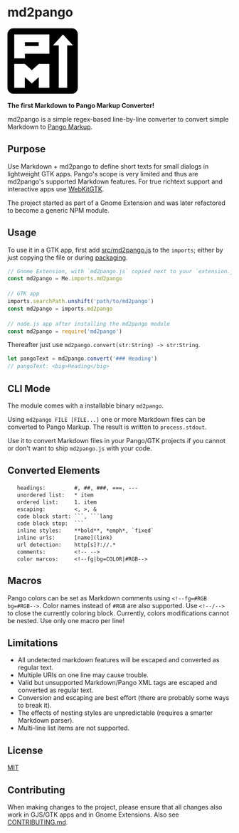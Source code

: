 # md2pango
![md2pango](md2pango.svg)

**The first Markdown to Pango Markup Converter!**

md2pango is a simple regex-based line-by-line converter to convert simple Markdown to
[Pango Markup](https://developer.gnome.org/pygtk/stable/pango-markup-language.html).
## Purpose
Use Markdown + md2pango to define short texts for small dialogs in lightweight GTK apps.
Pango's scope is very limited and thus are md2pango's supported Markdown features.
For true richtext support and interactive apps use [WebKitGTK](https://webkitgtk.org).

The project started as part of a Gnome Extension and was later refactored to
become a generic NPM module.

## Usage
To use it in a GTK app, first add [src/md2pango.js](src/md2pango.js) to the `imports`;
either by just copying the file or during
[packaging](https://stackoverflow.com/questions/38537256/how-can-i-include-files-with-gjs-gnome-javascript).

```js
// Gnome Extension, with `md2pango.js` copied next to your `extension.js`
const md2pango = Me.imports.md2pango

// GTK app
imports.searchPath.unshift('path/to/md2pango')
const md2pango = imports.md2pango

// node.js app after installing the md2pango module
const md2pango = require('md2pango')
```

Thereafter just use `md2pango.convert(str:String) -> str:String`.
```js
let pangoText = md2pango.convert('### Heading')
// pangoText: <big>Heading</big>
```

## CLI Mode
The module comes with a installable binary `md2pango`.

Using `md2pango FILE [FILE...]` one or more Markdown files can
be converted to Pango Markup. The result is written to `process.stdout`.

Use it to convert Markdown files in your Pango/GTK projects if you cannot
or don't want to ship `md2pango.js` with your code.

## Converted Elements
```
   headings:         #, ##, ###, ===, ---
   unordered list:   * item
   ordered list:     1. item
   escaping:         <, >, &
   code block start: ```, ```lang
   code block stop:  ```
   inline styles:    **bold**, *emph*, `fixed`
   inline urls:      [name](link)
   url detection:    http[s]?://.*
   comments:         <!-- -->
   color marcos:     <!--fg|bg=COLOR|#RGB-->
```

## Macros
Pango colors can be set as Markdown comments using `<!--fg=#RGB bg=#RGB-->`.
Color names instead of `#RGB` are also supported.
Use `<!--/-->` to close the currently coloring block.
Currently, colors modifications cannot be nested.
Use only one macro per line!

## Limitations
* All undetected markdown features will be escaped and converted as regular text.
* Multiple URIs on one line may cause trouble.
* Valid but unsupported Markdown/Pango XML tags are escaped and converted as regular text.
* Conversion and escaping are best effort (there are probably some ways to break it).
* The effects of nesting styles are unpredictable (requires a smarter Markdown parser).
* Multi-line list items are not supported.

## License

[MIT](LICENSES/MIT.txt)

## Contributing
When making changes to the project, please ensure that all changes
also work in GJS/GTK apps and in Gnome Extensions.
Also see [CONTRIBUTING.md](CONTRIBUTING.md).